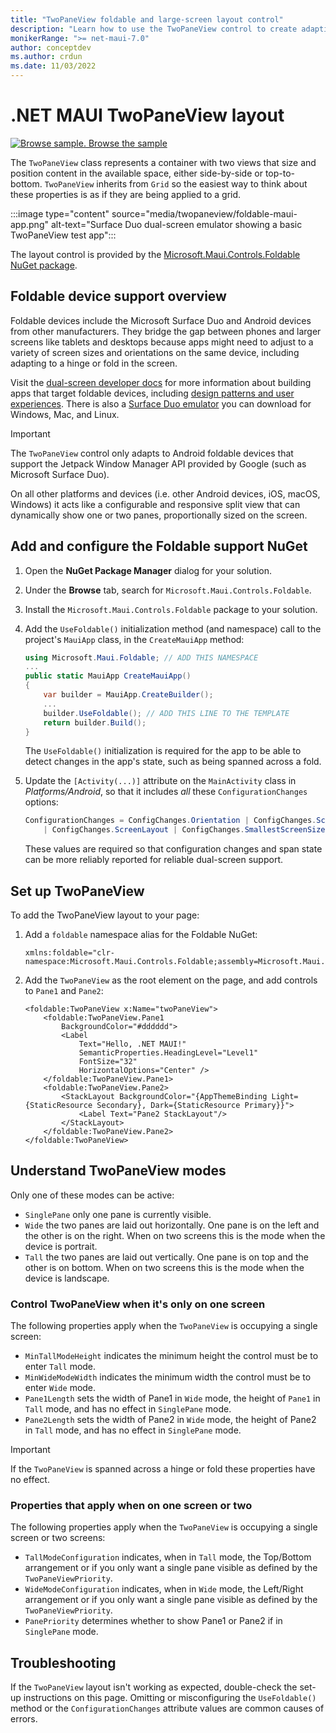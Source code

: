 ```yaml
---
title: "TwoPaneView foldable and large-screen layout control"
description: "Learn how to use the TwoPaneView control to create adaptive layouts that work on phones, tablets, desktop, and foldable devices."
monikerRange: ">= net-maui-7.0"
author: conceptdev
ms.author: crdun
ms.date: 11/03/2022
---
```

# .NET MAUI TwoPaneView layout

[![Browse sample.](~/media/code-sample.png) Browse the sample](/samples/dotnet/maui-samples/userinterface-controls-twopaneview/)

The `TwoPaneView` class represents a container with two views that size and position content in the available space, either side-by-side or top-to-bottom. `TwoPaneView` inherits from `Grid` so the easiest way to think about these properties is as if they are being applied to a grid.

:::image type="content" source="media/twopaneview/foldable-maui-app.png" alt-text="Surface Duo dual-screen emulator showing a basic TwoPaneView test app":::

The layout control is provided by the [Microsoft.Maui.Controls.Foldable NuGet package](https://www.nuget.org/packages/Microsoft.Maui.Controls.Foldable/).

## Foldable device support overview

Foldable devices include the Microsoft Surface Duo and Android devices from other manufacturers. They bridge the gap between phones and larger screens like tablets and desktops because apps might need to adjust to a variety of screen sizes and orientations on the same device, including adapting to a hinge or fold in the screen.

Visit the [dual-screen developer docs](/dual-screen/) for more information about building apps that target foldable devices, including [design patterns and user experiences](/dual-screen/design/). There is also a [Surface Duo emulator](/dual-screen/android/emulator/) you can download for Windows, Mac, and Linux.

> [!IMPORTANT]
> The `TwoPaneView` control only adapts to Android foldable devices that support the Jetpack Window Manager API provided by Google (such as Microsoft Surface Duo).
>
> On all other platforms and devices (i.e. other Android devices, iOS, macOS, Windows) it acts like a configurable and responsive split view that can dynamically show one or two panes, proportionally sized on the screen.

## Add and configure the Foldable support NuGet

1. Open the **NuGet Package Manager** dialog for your solution.
2. Under the **Browse** tab, search for `Microsoft.Maui.Controls.Foldable`.
3. Install the `Microsoft.Maui.Controls.Foldable` package to your solution.
4. Add the `UseFoldable()` initialization method (and namespace) call to the project's `MauiApp` class, in the `CreateMauiApp` method:

    ```csharp
    using Microsoft.Maui.Foldable; // ADD THIS NAMESPACE
    ...
    public static MauiApp CreateMauiApp()
    {
        var builder = MauiApp.CreateBuilder();
        ...
        builder.UseFoldable(); // ADD THIS LINE TO THE TEMPLATE
        return builder.Build();
    }
    ```

    The `UseFoldable()` initialization is required for the app to be able to detect changes in the app's state, such as being spanned across a fold.

5. Update the `[Activity(...)]` attribute on the `MainActivity` class in *Platforms/Android*, so that it includes _all_ these `ConfigurationChanges` options:

    ```csharp
    ConfigurationChanges = ConfigChanges.Orientation | ConfigChanges.ScreenSize
        | ConfigChanges.ScreenLayout | ConfigChanges.SmallestScreenSize | ConfigChanges.UiMode
    ```

    These values are required so that configuration changes and span state can be more reliably reported for reliable dual-screen support.

## Set up TwoPaneView

To add the TwoPaneView layout to your page:

1. Add a `foldable` namespace alias for the Foldable NuGet:

    ```xaml
    xmlns:foldable="clr-namespace:Microsoft.Maui.Controls.Foldable;assembly=Microsoft.Maui.Controls.Foldable"
    ```

2. Add the `TwoPaneView` as the root element on the page, and add controls to `Pane1` and `Pane2`:

    ```xaml
    <foldable:TwoPaneView x:Name="twoPaneView">
        <foldable:TwoPaneView.Pane1
            BackgroundColor="#dddddd">
            <Label
                Text="Hello, .NET MAUI!"
                SemanticProperties.HeadingLevel="Level1"
                FontSize="32"
                HorizontalOptions="Center" />
        </foldable:TwoPaneView.Pane1>
        <foldable:TwoPaneView.Pane2>
            <StackLayout BackgroundColor="{AppThemeBinding Light={StaticResource Secondary}, Dark={StaticResource Primary}}">
                <Label Text="Pane2 StackLayout"/>
            </StackLayout>
        </foldable:TwoPaneView.Pane2>
    </foldable:TwoPaneView>
    ```

## Understand TwoPaneView modes

Only one of these modes can be active:

- `SinglePane` only one pane is currently visible.
- `Wide` the two panes are laid out horizontally. One pane is on the left and the other is on the right. When on two screens this is the mode when the device is portrait.
- `Tall` the two panes are laid out vertically. One pane is on top and the other is on bottom. When on two screens this is the mode when the device is landscape.

### Control TwoPaneView when it's only on one screen

The following properties apply when the `TwoPaneView` is occupying a single screen:

- `MinTallModeHeight` indicates the minimum height the control must be to enter `Tall` mode.
- `MinWideModeWidth` indicates the minimum width the control must be to enter `Wide` mode.
- `Pane1Length` sets the width of Pane1 in `Wide` mode, the height of `Pane1` in `Tall` mode, and has no effect in `SinglePane` mode.
- `Pane2Length` sets the width of Pane2 in `Wide` mode, the height of Pane2 in `Tall` mode, and has no effect in `SinglePane` mode.

> [!IMPORTANT]
> If the `TwoPaneView` is spanned across a hinge or fold these properties have no effect.

### Properties that apply when on one screen or two

The following properties apply when the `TwoPaneView` is occupying a single screen or two screens:

- `TallModeConfiguration` indicates, when in `Tall` mode, the Top/Bottom arrangement or if you only want a single pane visible as defined by the `TwoPaneViewPriority`.
- `WideModeConfiguration` indicates, when in `Wide` mode, the Left/Right arrangement or if you only want a single pane visible as defined by the `TwoPaneViewPriority`.
- `PanePriority` determines whether to show Pane1 or Pane2 if in `SinglePane` mode.

## Troubleshooting

If the `TwoPaneView` layout isn't working as expected, double-check the set-up instructions on this page. Omitting or misconfiguring the `UseFoldable()` method or the `ConfigurationChanges` attribute values are common causes of errors.
